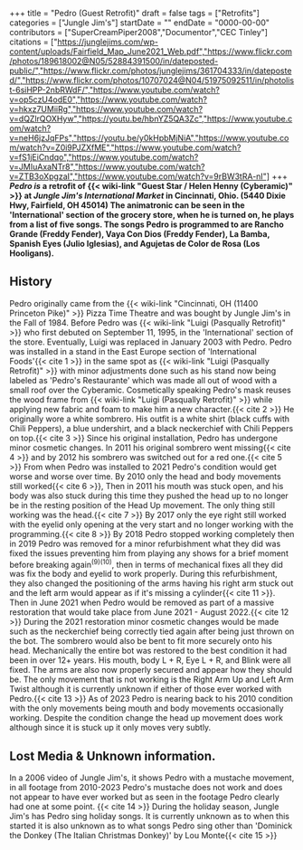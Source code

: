 +++
title = "Pedro (Guest Retrofit)"
draft = false
tags = ["Retrofits"]
categories = ["Jungle Jim's"]
startDate = ""
endDate = "0000-00-00"
contributors = ["SuperCreamPiper2008","Documentor","CEC Tinley"]
citations = ["https://junglejims.com/wp-content/uploads/Fairfield_Map_June2021_Web.pdf","https://www.flickr.com/photos/189618002@N05/52884391500/in/dateposted-public/","https://www.flickr.com/photos/junglejims/361704333/in/dateposted/","https://www.flickr.com/photos/10707024@N04/51975092511/in/photolist-6siHPP-2nbRWdF/","https://www.youtube.com/watch?v=op5czU4odE0","https://www.youtube.com/watch?v=hkxz7UMiiRg","https://www.youtube.com/watch?v=dQZlrQOXHyw","https://youtu.be/hbnYZ5QA3Zc","https://www.youtube.com/watch?v=neH6jzJqFPs","https://youtu.be/y0kHpbMjNiA","https://www.youtube.com/watch?v=Z0i9PJZXfME","https://www.youtube.com/watch?v=fS1jEiCndqo","https://www.youtube.com/watch?v=JMIuAxaNTr8","https://www.youtube.com/watch?v=ZTB3oXpgzaI","https://www.youtube.com/watch?v=9rBW3tRA-nI"]
+++
***Pedro is* a retrofit of {{< wiki-link "Guest Star / Helen Henny (Cyberamic)" >}} at *Jungle Jim's International Market* in Cincinnati, Ohio. (5440 Dixie Hwy, Fairfield, OH 45014)
The animatronic can be seen in the 'International' section of the grocery store, when he is turned on, he plays from a list of five songs. The songs Pedro is programmed to are Rancho Grande (Freddy Fender), Vaya Con Dios (Freddy Fender), La Bamba, Spanish Eyes (Julio Iglesias), and Agujetas de Color de Rosa (Los Hooligans).**

## History

Pedro originally came from the {{< wiki-link "Cincinnati, OH (11400 Princeton Pike)" >}} Pizza Time Theatre and was bought by Jungle Jim's in the Fall of 1984. Before Pedro was {{< wiki-link "Luigi (Pasqually Retrofit)" >}} who first debuted on September 11, 1995, in the 'International' section of the store. Eventually, Luigi was replaced in January 2003 with Pedro. Pedro was installed in a stand in the East Europe section of 'International Foods'{{< cite 1 >}} in the same spot as {{< wiki-link "Luigi (Pasqually Retrofit)" >}} with minor adjustments done such as his stand now being labeled as 'Pedro's Restaurante' which was made all out of wood with a small roof over the Cyberamic. Cosmetically speaking Pedro's mask reuses the wood frame from {{< wiki-link "Luigi (Pasqually Retrofit)" >}} while applying new fabric and foam to make him a new character.{{< cite 2 >}} He originally wore a white sombrero. His outfit is a white shirt (black cuffs with Chili Peppers), a blue undershirt, and a black neckerchief with Chili Peppers on top.{{< cite 3 >}}
Since his original installation, Pedro has undergone minor cosmetic changes. In 2011 his original sombrero went missing{{< cite 4 >}} and by 2012 his sombrero was switched out for a red one.{{< cite 5 >}} From when Pedro was installed to 2021 Pedro's condition would get worse and worse over time. By 2010 only the head and body movements still worked{{< cite 6 >}}, Then in 2011 his mouth was stuck open, and his body was also stuck during this time they pushed the head up to no longer be in the resting position of the Head Up movement. The only thing still working was the head.{{< cite 7 >}} By 2017 only the eye right still worked with the eyelid only opening at the very start and no longer working with the programming.{{< cite 8 >}} By 2018 Pedro stopped working completely then in 2019 Pedro was removed for a minor refurbishment what they did was fixed the issues preventing him from playing any shows for a brief moment before breaking again<sup>(9)(10)</sup>, then in terms of mechanical fixes all they did was fix the body and eyelid to work properly. During this refurbishment, they also changed the positioning of the arms having his right arm stuck out and the left arm would appear as if it's missing a cylinder{{< cite 11 >}}. Then in June 2021 when Pedro would be removed as part of a massive restoration that would take place from June 2021 - August 2022.{{< cite 12 >}}
During the 2021 restoration minor cosmetic changes would be made such as the neckerchief being correctly tied again after being just thrown on the bot. The sombrero would also be bent to fit more securely onto his head. Mechanically the entire bot was restored to the best condition it had been in over 12+ years. His mouth, body L + R, Eye L + R, and Blink were all fixed. The arms are also now properly secured and appear how they should be. The only movement that is not working is the Right Arm Up and Left Arm Twist although it is currently unknown if either of those ever worked with Pedro.{{< cite 13 >}} As of 2023 Pedro is nearing back to his 2010 condition with the only movements being mouth and body movements occasionally working. Despite the condition change the head up movement does work although since it is stuck up it only moves very subtly.

## Lost Media & Unknown information.

In a 2006 video of Jungle Jim's, it shows Pedro with a mustache movement, in all footage from 2010-2023 Pedro's mustache does not work and does not appear to have ever worked but as seen in the footage Pedro clearly had one at some point. {{< cite 14 >}}
During the holiday season, Jungle Jim's has Pedro sing holiday songs. It is currently unknown as to when this started it is also unknown as to what songs Pedro sing other than 'Dominick the Donkey (The Italian Christmas Donkey)' by Lou Monte{{< cite 15 >}}
